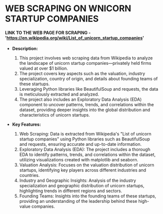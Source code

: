 # WEB SCRAPING ON WNICORN STARTUP COMPANIES

#### LINK TO THE WEB PAGE FOR SCRAPING - 'https://en.wikipedia.org/wiki/List_of_unicorn_startup_companies'

- **Description:**
  1. This project involves web scraping data from Wikipedia to analyze the landscape of unicorn startup companies—privately held firms valued at over $1 billion.
  2. The project covers key aspects such as the valuation, industry specialization, country of origin, and details about founding teams of these startups.
  3. Leveraging Python libraries like BeautifulSoup and requests, the data is meticulously extracted and analyzed.
  4. The project also includes an Exploratory Data Analysis (EDA) component to uncover patterns, trends, and correlations within the dataset, providing deeper insights into the global distribution and characteristics of unicorn startups.

- **Key Features:**
  1. Web Scraping: Data is extracted from Wikipedia's "List of unicorn startup companies" using Python libraries such as BeautifulSoup and requests, ensuring accurate and up-to-date information.
  2. Exploratory Data Analysis (EDA): The project includes a thorough EDA to identify patterns, trends, and correlations within the dataset, utilizing visualizations created with matplotlib and seaborn.
  3. Valuation Analysis: Focuses on the valuation distribution of unicorn startups, identifying key players across different industries and countries.
  4. Industry and Geographic Insights: Analysis of the industry specialization and geographic distribution of unicorn startups, highlighting trends in different regions and sectors.
  5. Founding Teams: Insights into the founding teams of these startups, providing an understanding of the leadership behind these high-value companies.
